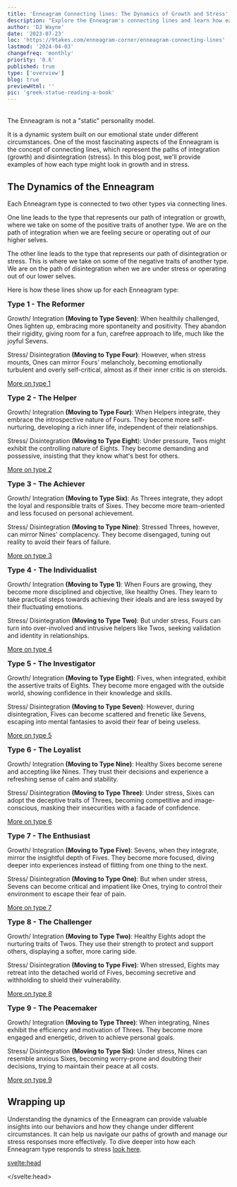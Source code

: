 ```yaml
---
title: 'Enneagram Connecting lines: The Dynamics of Growth and Stress'
description: "Explore the Enneagram's connecting lines and learn how each type transforms under stress and growth"
author: 'DJ Wayne'
date: '2023-07-23'
loc: 'https://9takes.com/enneagram-corner/enneagram-connecting-lines'
lastmod: '2024-04-03'
changefreq: 'monthly'
priority: '0.6'
published: true
type: ['overview']
blog: true
previewHtml: ''
pic: 'greek-statue-reading-a-book'
---
```


<!-- Take a free, ~5 min test here -->
<script>
  
	import  PopCard  from "$lib/components/atoms/PopCard.svelte";
</script>

<div
	style="display: flex;
    justify-content: center;
    margin: 1rem 0;
	"
>
	<PopCard
		image={`/blogs/greek-statue-reading-a-book.webp`}
		showIcon={false}
		displayText=""
		altText="greek statues reading a book"
		subtext=""
	/>
</div>

<p class="firstLetter">The Enneagram is not a "static" personality model.</p>

It is a dynamic system built on our emotional state under different circumstances. One of the most fascinating aspects of the Enneagram is the concept of connecting lines, which represent the paths of integration (growth) and disintegration (stress). In this blog post, we'll provide examples of how each type might look in growth and in stress.

## The Dynamics of the Enneagram

Each Enneagram type is connected to two other types via connecting lines.

One line leads to the type that represents our path of integration or growth, where we take on some of the positive traits of another type. We are on the path of integration when we are feeling secure or operating out of our higher selves.

The other line leads to the type that represents our path of disintegration or stress. This is where we take on some of the negative traits of another type. We are on the path of disintegration when we are under stress or operating out of our lower selves.

Here is how these lines show up for each Enneagram type:

<section class="section-content">

<h3 style="padding: 0; margin: 0">Type 1 - The Reformer</h3>

Growth/ Integration **(Moving to Type Seven)**: When healthily challenged, Ones lighten up, embracing more spontaneity and positivity. They abandon their rigidity, giving room for a fun, carefree approach to life, much like the joyful Sevens.

Stress/ Disintegration **(Moving to Type Four)**: However, when stress mounts, Ones can mirror Fours' melancholy, becoming emotionally turbulent and overly self-critical, almost as if their inner critic is on steroids.

<a href="/enneagram-corner/enneagram-type-1">More on type 1</a>

</section>

<section class="section-content">

<h3 style="padding: 0; margin: 0">Type 2 - The Helper</h3>

Growth/ Integration **(Moving to Type Four)**: When Helpers integrate, they embrace the introspective nature of Fours. They become more self-nurturing, developing a rich inner life, independent of their relationships.

Stress/ Disintegration **(Moving to Type Eight**): Under pressure, Twos might exhibit the controlling nature of Eights. They become demanding and possessive, insisting that they know what's best for others.

<a href="/enneagram-corner/enneagram-type-2">More on type 2</a>

</section>

<section class="section-content">

<h3 style="padding: 0; margin: 0">Type 3 - The Achiever</h3>

Growth/ Integration **(Moving to Type Six)**: As Threes integrate, they adopt the loyal and responsible traits of Sixes. They become more team-oriented and less focused on personal achievement.

Stress/ Disintegration **(Moving to Type Nine)**: Stressed Threes, however, can mirror Nines' complacency. They become disengaged, tuning out reality to avoid their fears of failure.

<a href="/enneagram-corner/enneagram-type-3">More on type 3</a>

</section>

<section class="section-content">

<h3 style="padding: 0; margin: 0">Type 4 - The Individualist</h3>

Growth/ Integration **(Moving to Type 1)**: When Fours are growing, they become more disciplined and objective, like healthy Ones. They learn to take practical steps towards achieving their ideals and are less swayed by their fluctuating emotions.

Stress/ Disintegration **(Moving to Type Two)**: But under stress, Fours can turn into over-involved and intrusive helpers like Twos, seeking validation and identity in relationships.

<a href="/enneagram-corner/enneagram-type-4">More on type 4</a>

</section>

<section class="section-content">

<h3 style="padding: 0; margin: 0">Type 5 - The Investigator</h3>

Growth/ Integration **(Moving to Type Eight)**: Fives, when integrated, exhibit the assertive traits of Eights. They become more engaged with the outside world, showing confidence in their knowledge and skills.

Stress/ Disintegration **(Moving to Type Seven)**: However, during disintegration, Fives can become scattered and frenetic like Sevens, escaping into mental fantasies to avoid their fear of being useless.

<a href="/enneagram-corner/enneagram-type-5">More on type 5</a>

</section>

<section class="section-content">

<h3 style="padding: 0; margin: 0">Type 6 - The Loyalist</h3>

Growth/ Integration **(Moving to Type Nine)**: Healthy Sixes become serene and accepting like Nines. They trust their decisions and experience a refreshing sense of calm and stability.

Stress/ Disintegration **(Moving to Type Three)**: Under stress, Sixes can adopt the deceptive traits of Threes, becoming competitive and image-conscious, masking their insecurities with a facade of confidence.

<a href="/enneagram-corner/enneagram-type-6">More on type 6</a>

</section>

<section class="section-content">

<h3 style="padding: 0; margin: 0">Type 7 - The Enthusiast</h3>

Growth/ Integration **(Moving to Type Five)**: Sevens, when they integrate, mirror the insightful depth of Fives. They become more focused, diving deeper into experiences instead of flitting from one thing to the next.

Stress/ Disintegration **(Moving to Type One)**: But when under stress, Sevens can become critical and impatient like Ones, trying to control their environment to escape their fear of pain.

<a href="/enneagram-corner/enneagram-type-7">More on type 7</a>

</section>

<section class="section-content">

<h3 style="padding: 0; margin: 0">Type 8 - The Challenger</h3>

Growth/ Integration **(Moving to Type Two)**: Healthy Eights adopt the nurturing traits of Twos. They use their strength to protect and support others, displaying a softer, more caring side.

Stress/ Disintegration **(Moving to Type Five)**: When stressed, Eights may retreat into the detached world of Fives, becoming secretive and withholding to shield their vulnerability.

<a href="/enneagram-corner/enneagram-type-8">More on type 8</a>

</section>

<section class="section-content">

<h3 style="padding: 0; margin: 0">Type 9 - The Peacemaker</h3>

Growth/ Integration **(Moving to Type Three)**: When integrating, Nines exhibit the efficiency and motivation of Threes. They become more engaged and energetic, driven to achieve personal goals.

Stress/ Disintegration **(Moving to Type Six)**: Under stress, Nines can resemble anxious Sixes, becoming worry-prone and doubting their decisions, trying to maintain their peace at all costs.

<a href="/enneagram-corner/enneagram-type-9">More on type 9</a>

</section>

## Wrapping up

Understanding the dynamics of the Enneagram can provide valuable insights into our behaviors and how they change under different circumstances. It can help us navigate our paths of growth and manage our stress responses more effectively. To dive deeper into how each Enneagram type responds to stress [look here](/enneagram-corner/enneagram-types-in-stress).

<svelte:head>

<script type="application/ld+json">
  {
  "@context": "http://schema.org",
  "@graph": [
    {
      "@type": "Article",
      "articleBody": "The article dives into the integration and disintegration lines of the nine Enneagram types, revealing how each type's behavior, thought patterns, and feelings shift under different states of mental health.",
      "creator": {
        "@type": "Person",
        "name": "DJ Wayne",
        "sameAs": ["https://www.instagram.com/djwayne3/", "https://www.youtube.com/@djwayne3", "https://www.linkedin.com/in/davidtwayne/", "https://twitter.com/djwayne3"
        ]
      },
      "author": {
        "@type": "Person",
        "name": "DJ Wayne",
        "sameAs": ["https://www.instagram.com/djwayne3/", "https://www.youtube.com/@djwayne3", "https://www.linkedin.com/in/davidtwayne/", "https://twitter.com/djwayne3"
        ]
      },
      "dateModified": {
        "@type": "Date",
        "@value": "2024-04-03"
      },
      "datePublished": {
        "@type": "Date",
        "@value": "2023-08-06"
      },
      "description": "Discover the integrating and disintegrating lines in the Enneagram. The blog post explains how each type behaves when they are blossoming (integration) or stressed (disintegration).",
      "headline": "Enneagram Connecting lines: The Dynamics of Growth and Stress",
      "mainEntityOfPage": {
        "@id": "https://9takes.com/enneagram-corner/enneagram-connecting-lines",
        "@type": "WebPage"
      },
      "image": {
        "@type": "ImageObject",
        "height": 900,
        "url": "https://9takes.com/blogs/greek-statue-reading-a-book.webp",
        "width": 900
      },
      "mentions": {
              "@type": "Thing",
              "name": "Enneagram of Personality",
              "description": "The Enneagram of Personality or simply the Enneagram is a model of the human psyche which is principally understood and taught as a typology of nine interconnected personality types. Although the origins and history of ideas associated with the Enneagram of Personality are disputed contemporary approaches are principally derived from the teachings of the Bolivian psycho-spiritual teacher Oscar Ichazo from the 1950s and the Chilean psychiatrist Claudio Naranjo from the 1970s",
              "SameAs": [
                  "https://www.wikidata.org/wiki/Q273047",
                  "http://en.wikipedia.org/wiki/Enneagram_of_Personality"
              ]
      },
      "publisher": {
        "@type": "Organization",
        "sameAs": ["https://www.instagram.com/9takesdotcom/", "https://twitter.com/9takesdotcom"],
        "logo": {
          "@type": "ImageObject",
          "url": "https://9takes.com/brand/darkRubix.png"
        },
        "name": "9takes"
      }
    },
    {
      "@type": "FAQPage",
      "mainEntity": [
        {
          "@type": "Question",
          "acceptedAnswer": {
            "@type": "Answer",
            "text": "Integration and disintegration lines in the Enneagram system represent how different Enneagram types behave when they are in a state of psychological growth (integration) or under stress (disintegration)."
          },
          "name": "What are integration and disintegration lines in the Enneagram?"
        },
        {
          "@type": "Question",
          "acceptedAnswer": {
            "@type": "Answer",
            "text": "Each Enneagram type has a specific direction of integration and disintegration. When moving towards integration, they exhibit the positive traits of another type, indicating growth. In contrast, when moving towards disintegration, they show negative traits of a different type, indicating stress or unhealthy behaviors."
          },
          "name": "How does an Enneagram type show signs of integration or disintegration?"
        },
        {
          "@type": "Question",
          "acceptedAnswer": {
            "@type": "Answer",
            "text": "Understanding integration and disintegration lines in the Enneagram can help individuals identify their personal growth areas and potential pitfalls. This knowledge can serve as a guide for personal development, enhancing self-awareness and fostering better interpersonal relationships."
          },
          "name": "What is the significance of understanding integration and disintegration in the Enneagram?"
        }
      ]
    }
  ]
}
</script>

</svelte:head>

<style lang="scss">

   @import '../../routes/styles.css';
</style>
